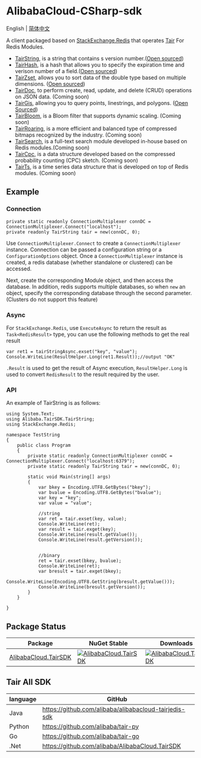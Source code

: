 # AlibabaCloud-CSharp-sdk

English | [简体中文](./README-CN.md)

A client packaged based on [StackExchange.Redis](https://stackexchange.github.io/StackExchange.Redis/) that operates [Tair](https://www.alibabacloud.com/help/en/apsaradb-for-redis/latest/apsaradb-for-redis-enhanced-edition-overview) For Redis Modules.

* [TairString](https://www.alibabacloud.com/help/en/apsaradb-for-redis/latest/tairstring-commands), is a string that contains s version number.([Open sourced](https://github.com/alibaba/TairString))
* [TairHash](https://www.alibabacloud.com/help/en/apsaradb-for-redis/latest/tairhash-commands), is a hash that allows you to specify the expiration time and verison number of a field.([Open sourced](https://github.com/alibaba/TairHash))
* [TairZset](https://www.alibabacloud.com/help/en/apsaradb-for-redis/latest/tairzset-commands), allows you to sort data of the double type based on multiple dimensions. ([Open sourced](https://github.com/alibaba/TairZset))
* [TairDoc](https://www.alibabacloud.com/help/en/apsaradb-for-redis/latest/tairdoc-commands), to perform create, read, update, and delete (CRUD) operations on JSON data. (Coming soon)
* [TairGis](https://www.alibabacloud.com/help/en/apsaradb-for-redis/latest/tairgis-commands), allowing you to query points, linestrings, and polygons. ([Open Sourced](https://github.com/tair-opensource/TairGis))
* [TairBloom](https://www.alibabacloud.com/help/en/apsaradb-for-redis/latest/tairbloom-commands), is a Bloom filter that supports dynamic scaling. (Coming soon)
* [TairRoaring](https://www.alibabacloud.com/help/en/apsaradb-for-redis/latest/tairroaring-commands), is a more efficient and balanced type of compressed bitmaps recognized by the industry. (Coming soon)
* [TairSearch](https://www.alibabacloud.com/help/en/apsaradb-for-redis/latest/tairsearch-command), is a full-text search module developed in-house based on Redis modules.(Coming soon)
* [TairCpc](https://www.alibabacloud.com/help/en/apsaradb-for-redis/latest/taircpc-commands), is a data structure developed based on the compressed probability counting (CPC) sketch. (Coming soon)
* [TairTs](https://www.alibabacloud.com/help/en/apsaradb-for-redis/latest/tairts-commands), is a time series data structure that is developed on top of Redis modules. (Coming soon)


## Example

### Connection

```
private static readonly ConnectionMultiplexer connDC = ConnectionMultiplexer.Connect("localhost");
private readonly TairString tair = new(connDC, 0);
```
Use `ConnectionMultiplexer.Connect` to create a `ConnectionMultiplexer` instance. Connection can be passed a configuration string or a `ConfigurationOptions` object.
Once a `ConnectionMultiplexer` instance is created, a redis database (whether standalone or clustered) can be accessed.

Next, create the corresponding Module object, and then access the database. In addition, redis supports multiple databases, so when `new` an object, specify the corresponding database through the second parameter. (Clusters do not support this feature)

### Async
For `StackExchange.Redis`, use `ExecuteAsync` to return the result as `Task<RedisResult>` type, you can use the following methods to get the real result

```
var ret1 = tairStringAsync.exset("key", "value");
Console.WriteLine(ResultHelper.Long(ret1.Result));//output "OK"
```

`.Result` is used to get the result of Async execution, `ResultHelper.Long` is used to convert `RedisResult` to the result required by the user.

### API

An example of TairString is as follows:

```
using System.Text;
using Alibaba.TairSDK.TairString;
using StackExchange.Redis;

namespace TestString
{
    public class Program
    {
        private static readonly ConnectionMultiplexer connDC = ConnectionMultiplexer.Connect("localhost:6379");
        private static readonly TairString tair = new(connDC, 0);
        
        static void Main(string[] args)
        {
            var bkey = Encoding.UTF8.GetBytes("bkey");
            var bvalue = Encoding.UTF8.GetBytes("bvalue");
            var key = "key";
            var value = "value";

            //string
            var ret = tair.exset(key, value);
            Console.WriteLine(ret);
            var result = tair.exget(key);
            Console.WriteLine(result.getValue());
            Console.WriteLine(result.getVersion());
            

            //binary
            ret = tair.exset(bkey, bvalue);
            Console.WriteLine(ret);
            var bresult = tair.exget(bkey);
            Console.WriteLine(Encoding.UTF8.GetString(bresult.getValue()));
            Console.WriteLine(bresult.getVersion());
        }
    } 

}
```

## Package Status

| Package | NuGet Stable | Downloads |
| ------- | ------------ | --------- |
| [AlibabaCloud.TairSDK](https://www.nuget.org/packages/AlibabaCloud.TairSDK) | [![AlibabaCloud.TairSDK](https://img.shields.io/nuget/vpre/AlibabaCloud.TairSDK.svg)](https://www.nuget.org/packages/AlibabaCloud.TairSDK/) | [![AlibabaCloud.TairSDK](https://img.shields.io/nuget/dt/AlibabaCloud.TairSDK.svg)](https://www.nuget.org/packages/AlibabaCloud.TairSDK/) 

## Tair All SDK

| language | GitHub |
|----------|---|
| Java     |https://github.com/alibaba/alibabacloud-tairjedis-sdk|
| Python   |https://github.com/alibaba/tair-py|
| Go       |https://github.com/alibaba/tair-go|
| .Net     |https://github.com/alibaba/AlibabaCloud.TairSDK|
